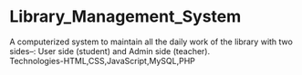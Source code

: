 # Library_Management_System
A computerized system to maintain all the daily work of the library with two sides–: User side (student) and Admin side (teacher).   
   Technologies-HTML,CSS,JavaScript,MySQL,PHP

